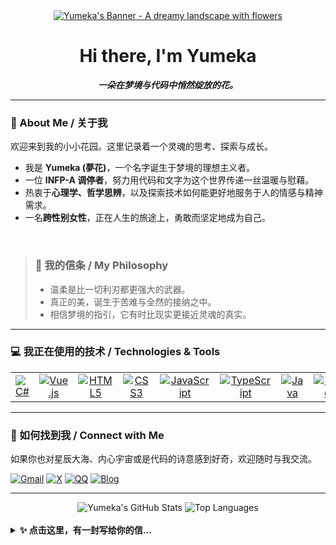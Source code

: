 <div align="center">
  <a href="#">
    <img src="https://picsum.photos/seed/yumeka-banner/900/250" alt="Yumeka's Banner - A dreamy landscape with flowers" />
  </a>
</div>

<div align="center">
  <h1>
    Hi there, I'm Yumeka
  </h1>
  <p><b><i>一朵在梦境与代码中悄然绽放的花。</i></b></p>
</div>

---

### 🌸 About Me / 关于我

欢迎来到我的小小花园。这里记录着一个灵魂的思考、探索与成长。

-   我是 **Yumeka (夢花)**，一个名字诞生于梦境的理想主义者。
-   一位 **INFP-A 调停者**，努力用代码和文字为这个世界传递一丝温暖与慰藉。
-   热衷于**心理学、哲学思辨**，以及探索技术如何能更好地服务于人的情感与精神需求。
-   一名**跨性别女性**，正在人生的旅途上，勇敢而坚定地成为自己。

<br>

> ### 📜 我的信条 / My Philosophy
>
> * 温柔是比一切利刃都更强大的武器。
> * 真正的美，诞生于苦难与全然的接纳之中。
> * 相信梦境的指引，它有时比现实更接近灵魂的真实。

---

### 💻 我正在使用的技术 / Technologies & Tools

<table border="0" cellpadding="10">
  <tr>
    <td align="center">
      <a href="#KlxPiao">
        <img src="https://img.shields.io/badge/C%23-512BD4?style=for-the-badge&logo=c-sharp&logoColor=white" alt="C#" />
      </a>
    </td>
    <td align="center">
      <a href="#KlxPiao">
        <img src="https://img.shields.io/badge/Vue.js-35495E?style=for-the-badge&logo=vuedotjs&logoColor=4FC08D" alt="Vue.js" />
      </a>
    </td>
    <td align="center">
      <a href="#KlxPiao">
        <img src="https://img.shields.io/badge/HTML5-E34F26?style=for-the-badge&logo=html5&logoColor=white" alt="HTML5" />
      </a>
    </td>
    <td align="center">
      <a href="#KlxPiao">
        <img src="https://img.shields.io/badge/CSS3-1572B6?style=for-the-badge&logo=css3&logoColor=white" alt="CSS3" />
      </a>
    </td>
    <td align="center">
      <a href="#KlxPiao">
        <img src="https://img.shields.io/badge/JavaScript-F7DF1E?style=for-the-badge&logo=javascript&logoColor=black" alt="JavaScript" />
      </a>
    </td>
    <td align="center">
      <a href="#KlxPiao">
        <img src="https://img.shields.io/badge/TypeScript-3178C6?style=for-the-badge&logo=typescript&logoColor=white" alt="TypeScript" />
      </a>
    </td>
    <td align="center">
      <a href="#KlxPiao">
        <img src="https://img.shields.io/badge/Java-ED8B00?style=for-the-badge&logo=openjdk&logoColor=white" alt="Java" />
      </a>
    </td>
    <td align="center">
      <a href="#KlxPiao">
        <img src="https://img.shields.io/badge/Python-3776AB?style=for-the-badge&logo=python&logoColor=white" alt="Python" />
      </a>
    </td>
  </tr>
</table>

---

### 🔗 如何找到我 / Connect with Me

如果你也对星辰大海、内心宇宙或是代码的诗意感到好奇，欢迎随时与我交流。

<p align="left">
  <a href="mailto:yumeka.love9@gmail.com" target="_blank"><img src="https://img.shields.io/badge/Gmail-D14836?style=for-the-badge&logo=gmail&logoColor=white" alt="Gmail"></a>
  <a href="https://x.com/KlxPiao" target="_blank"><img src="https://img.shields.io/badge/X-000000?style=for-the-badge&logo=x&logoColor=white" alt="X"></a>
  <a href="tencent://message/?uin=1979287894&Site=Sambay&Menu=yes" target="_blank"><img src="https://img.shields.io/badge/QQ-12B7F6?style=for-the-badge&logo=tencent-qq&logoColor=white" alt="QQ"></a>
  <a href="#" target="_blank"><img src="https://img.shields.io/badge/Blog-FF69B4?style=for-the-badge&logo=microdotblog&logoColor=white" alt="Blog"></a>
</p>

---

<div align="center">
  
  <img src="https://github-readme-stats.vercel.app/api?username=KlxPiao&show_icons=true&theme=dracula&border_color=ff69b4&rank_icon=github" alt="Yumeka's GitHub Stats" />
  
  <img src="https://github-readme-stats.vercel.app/api/top-langs/?username=KlxPiao&layout=compact&theme=dracula&border_color=ff69b4" alt="Top Languages" />
  
</div>

<br>

<details>
  <summary><b>✨ 点击这里，有一封写给你的信...</b></summary>
  <br>
  <p><i>无论你是谁，无论你正经历什么，请记得，你的存在本身就是一件无比珍贵且美丽的事情。</i></p>
  <p><i>愿你也能在自己的故事里，找到那朵独一无二、为你绽放的“梦之花”。</i></p>
  <p align="right"><i>—— Yumeka</i></p>
</details>
